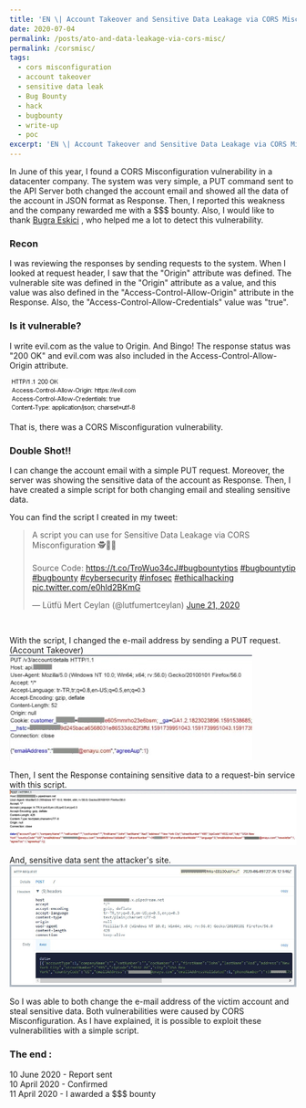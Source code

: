 ```yaml
---
title: 'EN \| Account Takeover and Sensitive Data Leakage via CORS Misconfiguration'
date: 2020-07-04
permalink: /posts/ato-and-data-leakage-via-cors-misc/
permalink: /corsmisc/
tags:
  - cors misconfiguration
  - account takeover
  - sensitive data leak
  - Bug Bounty
  - hack
  - bugbounty
  - write-up
  - poc
excerpt: 'EN \| Account Takeover and Sensitive Data Leakage via CORS Misconfiguration'
---
```


In June of this year, I found a CORS Misconfiguration vulnerability in a datacenter company. The system was very simple, a PUT command sent to the API Server
both changed the account email and showed all the data of the account in JSON format as Response. Then, I reported this weakness and the company rewarded me 
with a $$$ bounty. Also, I would like to thank <a href="https://twitter.com/bugraeskici">Bugra Eskici</a> , who helped me a lot to detect this vulnerability.

### Recon
I was reviewing the responses by sending requests to the system. When I looked at request header, I saw that the "Origin" attribute was defined.
The vulnerable site was defined in the "Origin" attribute as a value, and this value was also defined in the "Access-Control-Allow-Origin" attribute in the Response.
Also, the "Access-Control-Allow-Credentials" value was "true".

### Is it vulnerable?
I write evil.com as the value to Origin. And Bingo! The response status was "200 OK" and evil.com was also included in the Access-Control-Allow-Origin attribute.<br>

<img src="/images/corsheader.png"><br>

That is, there was a CORS Misconfiguration vulnerability.

### Double Shot!!
I can change the account email with a simple PUT request. Moreover, the server was showing the sensitive data of the account as Response. Then, I have created a simple
script for both changing email and stealing sensitive data.

You can find the script I created in my tweet:
<blockquote class="twitter-tweet"><p lang="en" dir="ltr">A script you can use for Sensitive Data Leakage via CORS Misconfiguration 🕵️🧙‍♂️<br><br>Source Code: <a href="https://t.co/TroWuo34cJ">https://t.co/TroWuo34cJ</a><a href="https://twitter.com/hashtag/bugbountytips?src=hash&amp;ref_src=twsrc%5Etfw">#bugbountytips</a> <a href="https://twitter.com/hashtag/bugbountytip?src=hash&amp;ref_src=twsrc%5Etfw">#bugbountytip</a> <a href="https://twitter.com/hashtag/bugbounty?src=hash&amp;ref_src=twsrc%5Etfw">#bugbounty</a> <a href="https://twitter.com/hashtag/cybersecurity?src=hash&amp;ref_src=twsrc%5Etfw">#cybersecurity</a> <a href="https://twitter.com/hashtag/infosec?src=hash&amp;ref_src=twsrc%5Etfw">#infosec</a> <a href="https://twitter.com/hashtag/ethicalhacking?src=hash&amp;ref_src=twsrc%5Etfw">#ethicalhacking</a> <a href="https://t.co/e0hId2BKmG">pic.twitter.com/e0hId2BKmG</a></p>&mdash; Lütfü Mert Ceylan (@lutfumertceylan) <a href="https://twitter.com/lutfumertceylan/status/1274829687177515011?ref_src=twsrc%5Etfw">June 21, 2020</a></blockquote> <script async src="https://platform.twitter.com/widgets.js" charset="utf-8"></script><br>

With the script, I changed the e-mail address by sending a PUT request. (Account Takeover)
<img src="/images/putreqcors.jpg"><br>

Then, I sent the Response containing sensitive data to a request-bin service with this script.
<img src="/images/respcors.jpg"><br>

And, sensitive data sent the attacker's site.
<img src="/images/sensdatacors.jpg"><br>

So I was able to both change the e-mail address of the victim account and steal sensitive data. Both vulnerabilities were caused by CORS Misconfiguration.
As I have explained, it is possible to exploit these vulnerabilities with a simple script.

### The end :

10 June 2020 - Report sent<br>
10 April 2020 - Confirmed <br>
11 April 2020 - I awarded a $$$ bounty<br>
